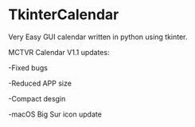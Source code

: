 # TkinterCalendar
Very Easy GUI calendar written in python using tkinter.

MCTVR Calendar V1.1 updates:

-Fixed bugs

-Reduced APP size

-Compact desgin

-macOS Big Sur icon update
